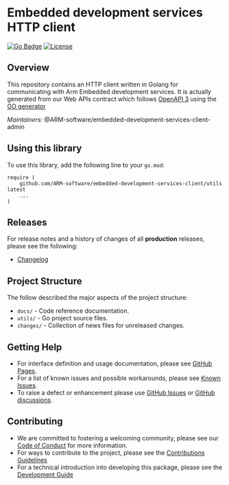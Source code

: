 # Embedded development services HTTP client

[![Go Badge](https://img.shields.io/badge/go-v1.19.3-blue)](https://golang.org/)
[![License](https://img.shields.io/badge/License-Apache%202.0-blue.svg)](https://opensource.org/licenses/Apache-2.0)

## Overview
 
This repository contains an HTTP client written in Golang for communicating with Arm Embedded development services.
It is actually generated from our Web APIs contract which follows [OpenAPI 3](https://swagger.io/specification/) using the [GO generator](https://github.com/OpenAPITools/openapi-generator)

*Maintainers:* @ARM-software/embedded-development-services-client-admin 
 
## Using this library

To use this library, add the following line to your `go.mod`:
```
require (
    github.com/ARM-software/embedded-development-services-client/utils latest
    ...
)
```


## Releases

For release notes and a history of changes of all **production** releases, please see the following:

- [Changelog](CHANGELOG.md)

## Project Structure

The follow described the major aspects of the project structure:

- `docs/` - Code reference documentation.
- `utils/` - Go project source files.
- `changes/` - Collection of news files for unreleased changes.


## Getting Help

- For interface definition and usage documentation, please see [GitHub Pages](https://arm-software.github.io/embedded-development-services-client).
- For a list of known issues and possible workarounds, please see [Known Issues](KNOWN_ISSUES.md).
- To raise a defect or enhancement please use [GitHub Issues](https://github.com/ARM-software/embedded-development-services-client/issues) or [GitHub discussions](https://github.com/ARM-software/embedded-development-services-client/discussions).

## Contributing

- We are committed to fostering a welcoming community, please see our
  [Code of Conduct](CODE_OF_CONDUCT.md) for more information.
- For ways to contribute to the project, please see the [Contributions Guidelines](CONTRIBUTING.md)
- For a technical introduction into developing this package, please see the [Development Guide](DEVELOPMENT.md)
